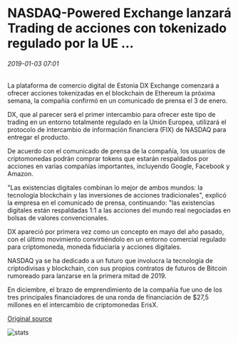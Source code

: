 # NASDAQ-Powered Exchange lanzará Trading de acciones con tokenizado regulado por la UE ...

###### 2019-01-03 07:01

La plataforma de comercio digital de Estonia DX Exchange comenzará a ofrecer acciones tokenizadas en el blockchain de Ethereum la próxima semana, la compañía confirmó en un comunicado de prensa el 3 de enero.

DX, que al parecer será el primer intercambio para ofrecer este tipo de trading en un entorno totalmente regulado en la Unión Europea, utilizará el protocolo de intercambio de información financiera (FIX) de NASDAQ para entregar el producto.

De acuerdo con el comunicado de prensa de la compañía, los usuarios de criptomonedas podrán comprar tokens que estarán respaldados por acciones en varias compañías importantes, incluyendo Google, Facebook y Amazon.

"Las existencias digitales combinan lo mejor de ambos mundos: la tecnología blockchain y las inversiones de acciones tradicionales", explicó la empresa en el comunicado de prensa, continuando: "las existencias digitales están respaldadas 1:1 a las acciones del mundo real negociadas en bolsas de valores convencionales.

DX apareció por primera vez como un concepto en mayo del año pasado, con el último movimiento convirtiéndolo en un entorno comercial regulado para criptomoneda, moneda fiduciaria y acciones digitales.

NASDAQ ya se ha dedicado a un futuro que involucra la tecnología de criptodivisas y blockchain, con sus propios contratos de futuros de Bitcoin rumoreado para lanzarse en la primera mitad de 2019.

En diciembre, el brazo de emprendimiento de la compañía fue uno de los tres principales financiadores de una ronda de financiación de $27,5 millones en el intercambio de criptomonedas ErisX.

[Original source](https://cointelegraph.com/news/nasdaq-powered-exchange-to-launch-eu-regulated-tokenized-stock-trading)

![stats](https://c.statcounter.com/11760860/0/a89fa40b/1/ "stats")
